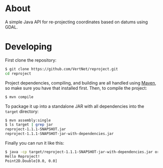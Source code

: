 # About

A simple Java API for re-projecting coordinates based on datums using GDAL.

# Developing

First clone the repository:

```bash
$ git clone https://github.com/VertNet/reproject.git
cd reproject
```

Project dependencies, compiling, and building are all handled using [Maven](http://maven.apache.org), so make sure you have that installed first. Then, to compile the project:

```bash
$ mvn compile
```

To package it up into a standalone JAR with all dependencies into the `target` directory:

```bash
$ mvn assembly:single
$ ls target | grep jar
reproject-1.1.1-SNAPSHOT.jar
reproject-1.1.1-SNAPSHOT-jar-with-dependencies.jar
```

Finally you can run it like this:

```bash
$ java -cp target/reproject-1.1.1-SNAPSHOT-jar-with-dependencies.jar org.vertnet.Reproject 1 -2 "wgs84"
Hello Reproject!
Point2D.Double[0.0, 0.0]
```
